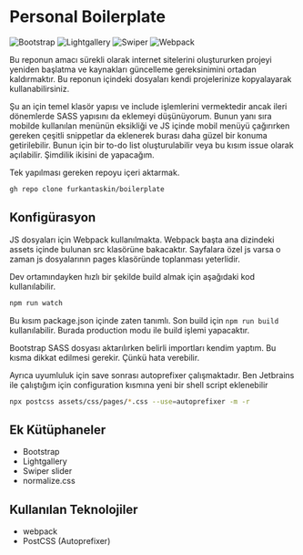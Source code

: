 # Personal Boilerplate

<img src="https://img.shields.io/badge/Bootstrap-5.2.3-brightgreen" alt="Bootstrap"> <img src="https://img.shields.io/badge/Lightgallery-2.6.1-brightgreen" alt="Lightgallery"> <img src="https://img.shields.io/badge/Swiper-8.4.5-brightgreen" alt="Swiper"> <img src="https://img.shields.io/badge/webpack-5.75.0-blue" alt="Webpack">

Bu reponun amacı sürekli olarak internet sitelerini oluştururken projeyi yeniden başlatma ve kaynakları güncelleme gereksinimini ortadan kaldırmaktır. Bu reponun içindeki dosyaları kendi projelerinize kopyalayarak kullanabilirsiniz.

Şu an için temel klasör yapısı ve include işlemlerini vermektedir ancak ileri dönemlerde SASS yapısını da eklemeyi düşünüyorum. Bunun yanı sıra mobilde kullanılan menünün eksikliği ve JS içinde mobil menüyü çağırırken gereken çeşitli snippetlar da eklenerek burası daha güzel bir konuma getirilebilir. Bunun için bir to-do list oluşturulabilir veya bu kısım issue olarak açılabilir. Şimdilik ikisini de yapacağım.

Tek yapılması gereken repoyu içeri aktarmak. 

```bash
gh repo clone furkantaskin/boilerplate
```

## Konfigürasyon

JS dosyaları için Webpack kullanılmakta. Webpack başta ana dizindeki assets içinde bulunan src klasörüne bakacaktır. Sayfalara özel js varsa o zaman js dosyalarının pages klasöründe toplanması yeterlidir. 


Dev ortamındayken hızlı bir şekilde build almak için aşağıdaki kod kullanılabilir.
```bash
npm run watch
```

Bu kısım package.json içinde zaten tanımlı. Son build için `npm run build` kullanılabilir. Burada production modu ile build işlemi yapacaktır.


Bootstrap SASS dosyası aktarılırken belirli importları kendim yaptım. Bu kısma dikkat edilmesi gerekir. Çünkü hata verebilir.

Ayrıca uyumluluk için save sonrası autoprefixer çalışmaktadır. Ben Jetbrains ile çalıştığım için configuration kısmına yeni bir shell script eklenebilir

```bash
npx postcss assets/css/pages/*.css --use=autoprefixer -m -r
```

## Ek Kütüphaneler

- Bootstrap
- Lightgallery
- Swiper slider
- normalize.css

## Kullanılan Teknolojiler

- webpack
- PostCSS (Autoprefixer)
